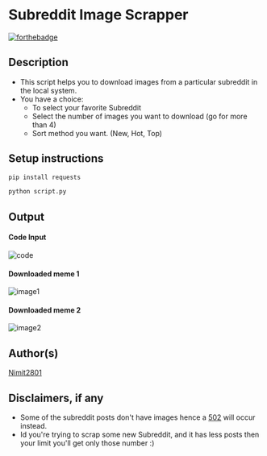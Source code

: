 # Subreddit Image Scrapper

[![forthebadge](https://forthebadge.com/images/badges/made-with-python.svg)](https://forthebadge.com)

## Description

- This script helps you to download images from a particular subreddit in the local system.
- You have a choice:
  - To select your favorite Subreddit
  - Select the number of images you want to download (go for more than 4)
  - Sort method you want. (New, Hot, Top)

## Setup instructions

```python
pip install requests
```

```python
python script.py
```

## Output

#### Code Input

![code](https://media.discordapp.net/attachments/692277853777035314/814152229988466759/unknown.png?width=1439&height=391)

#### Downloaded meme 1

![image1](https://cdn.discordapp.com/attachments/692277853777035314/814152598092906496/unknown.png)

#### Downloaded meme 2

![image2](https://cdn.discordapp.com/attachments/692277853777035314/814152889164628009/unknown.png)

## Author(s)

[Nimit2801](https://github.com/nimit2801)

## Disclaimers, if any

- Some of the subreddit posts don't have images hence a [502](https://developer.mozilla.org/ko/docs/Web/HTTP/Status/502) will occur instead.
- Id you're trying to scrap some new Subreddit, and it has less posts then your limit you'll get only those number :)
